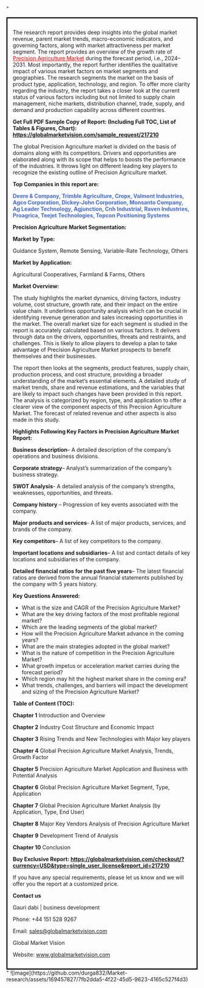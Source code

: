 "<div style='border: 3px solid black; padding: 1em;'>

The research report provides deep insights into the global market revenue, parent market trends, macro-economic indicators, and governing factors, along with market attractiveness per market segment. The report provides an overview of the growth rate of <a style='color: #ff0000;' href='https://globalmarketvision.com/reports/global-precision-agriculture-market/217210'>Precision Agriculture Market</a> during the forecast period, i.e., 2024–2031. Most importantly, the report further identifies the qualitative impact of various market factors on market segments and geographies. The research segments the market on the basis of product type, application, technology, and region. To offer more clarity regarding the industry, the report takes a closer look at the current status of various factors including but not limited to supply chain management, niche markets, distribution channel, trade, supply, and demand and production capability across different countries.

<strong>Get Full PDF Sample Copy of Report: (Including Full TOC, List of Tables &amp; Figures, Chart):</strong><strong> <a style='color: #ff0000;' href='https://globalmarketvision.com/sample_request/217210?utm_source=linkedinPulse&utm_medium=Durga&utm_campaign=Durga'><strong>https://globalmarketvision.com/sample_request/217210</strong></a></strong>

The global Precision Agriculture market is divided on the basis of domains along with its competitors. Drivers and opportunities are elaborated along with its scope that helps to boosts the performance of the industries. It throws light on different leading key players to recognize the existing outline of Precision Agriculture market.

<strong>Top Companies in this report are:</strong>

<strong style='color: #4169e1;'>Deere & Company, Trimble Agriculture, Cropx, Valmont Industries, Agco Corporation, Dickey-John Corporation, Monsanto Company, Ag Leader Technology, Agjunction, Cnh Industrial, Raven Industries, Proagrica, Teejet Technologies, Topcon Positioning Systems</strong>

<strong>Precision Agriculture Market Segmentation: </strong>

<strong>Market by Type:</strong>

Guidance System, Remote Sensing, Variable-Rate Technology, Others

<strong>Market by Application:</strong>

Agricultural Cooperatives, Farmland & Farms, Others

<strong>Market Overview:</strong>

The study highlights the market dynamics, driving factors, industry volume, cost structure, growth rate, and their impact on the entire value chain. It underlines opportunity analysis which can be crucial in identifying revenue generation and sales increasing opportunities in the market. The overall market size for each segment is studied in the report is accurately calculated based on various factors. It delivers through data on the drivers, opportunities, threats and restraints, and challenges. This is likely to allow players to develop a plan to take advantage of Precision Agriculture Market prospects to benefit themselves and their businesses.

The report then looks at the segments, product features, supply chain, production process, and cost structure, providing a broader understanding of the market’s essential elements. A detailed study of market trends, share and revenue estimations, and the variables that are likely to impact such changes have been provided in this report. The analysis is categorized by region, type, and application to offer a clearer view of the component aspects of this Precision Agriculture Market. The forecast of related revenue and other aspects is also made in this study.

<strong>Highlights Following Key Factors in Precision Agriculture Market Report:</strong>

<strong>Business description</strong>– A detailed description of the company’s operations and business divisions.

<strong>Corporate strategy</strong>– Analyst’s summarization of the company’s business strategy.

<strong>SWOT Analysis</strong>- A detailed analysis of the company’s strengths, weaknesses, opportunities, and threats.

<strong>Company history</strong> – Progression of key events associated with the company.

<strong>Major products and services</strong>- A list of major products, services, and brands of the company.

<strong>Key competitors</strong>– A list of key competitors to the company.

<strong>Important locations and subsidiaries</strong>– A list and contact details of key locations and subsidiaries of the company.

<strong>Detailed financial ratios for the past five years</strong>– The latest financial ratios are derived from the annual financial statements published by the company with 5 years history.

<strong>Key Questions Answered:</strong>
<ul>
  <li>What is the size and CAGR of the Precision Agriculture Market?</li>
  <li>What are the key driving factors of the most profitable regional market?</li>
  <li>Which are the leading segments of the global market?</li>
  <li>How will the Precision Agriculture Market advance in the coming years?</li>
  <li>What are the main strategies adopted in the global market?</li>
  <li>What is the nature of competition in the Precision Agriculture Market?</li>
  <li>What growth impetus or acceleration market carries during the forecast period?</li>
  <li>Which region may hit the highest market share in the coming era?</li>
  <li>What trends, challenges, and barriers will impact the development and sizing of the Precision Agriculture Market?</li>
</ul>
<strong>Table of Content (TOC): </strong>

<strong>Chapter 1</strong> Introduction and Overview

<strong>Chapter 2</strong> Industry Cost Structure and Economic Impact

<strong>Chapter 3</strong> Rising Trends and New Technologies with Major key players

<strong>Chapter 4</strong> Global Precision Agriculture Market Analysis, Trends, Growth Factor

<strong>Chapter 5</strong> Precision Agriculture Market Application and Business with Potential Analysis

<strong>Chapter 6</strong> Global Precision Agriculture Market Segment, Type, Application

<strong>Chapter 7</strong> Global Precision Agriculture Market Analysis (by Application, Type, End User)

<strong>Chapter 8</strong> Major Key Vendors Analysis of Precision Agriculture Market

<strong>Chapter 9</strong> Development Trend of Analysis

<strong>Chapter 10</strong> Conclusion

<strong>Buy Exclusive Report: <a style='color: #ff0000;' href='https://globalmarketvision.com/checkout/?currency=USD&type=single_user_license&report_id=217210?utm_source=linkedinPulse&utm_medium=Durga&utm_campaign=Durga'>https://globalmarketvision.com/checkout/?currency=USD&type=single_user_license&report_id=217210</a></strong>

If you have any special requirements, please let us know and we will offer you the report at a customized price.

<strong>Contact us</strong>

Gauri dabi | business development

Phone: +44 151 528 9267

Email: <a href='mailto:sales@globalmarketvision.com'>sales@globalmarketvision.com</a>

Global Market Vision

Website: <a href='http://www.globalmarketvision.com/'>www.globalmarketvision.com</a>

</div>"
![image](https://github.com/durga832/Market-research/assets/169457827/7fb2dda5-4f22-45d5-9623-4165c527f4d3)
